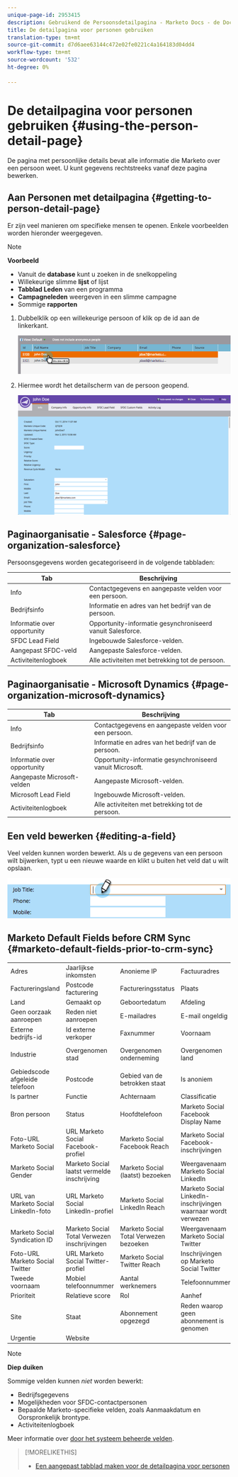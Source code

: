 ```yaml
---
unique-page-id: 2953415
description: Gebruikend de Persoonsdetailpagina - Marketo Docs - de Documentatie van het Product
title: De detailpagina voor personen gebruiken
translation-type: tm+mt
source-git-commit: d7d6aee63144c472e02fe0221c4a164183d04dd4
workflow-type: tm+mt
source-wordcount: '532'
ht-degree: 0%

---
```



# De detailpagina voor personen gebruiken {#using-the-person-detail-page}

De pagina met persoonlijke details bevat alle informatie die Marketo over een persoon weet. U kunt gegevens rechtstreeks vanaf deze pagina bewerken.

## Aan Personen met detailpagina {#getting-to-person-detail-page}

Er zijn veel manieren om specifieke mensen te openen. Enkele voorbeelden worden hieronder weergegeven.

>[!NOTE]
>
>**Voorbeeld**
>
>* Vanuit de **database** kunt u zoeken in de snelkoppeling
>* Willekeurige slimme **lijst** of lijst
>* **Tabblad Leden** van een programma
>* **Campagneleden** weergeven in een slimme campagne
>* Sommige **rapporten**

>



1. Dubbelklik op een willekeurige persoon of klik op de id aan de linkerkant.

   ![](assets/one-1.png)

1. Hiermee wordt het detailscherm van de persoon geopend.

   ![](assets/two-5.png)

## Paginaorganisatie - Salesforce {#page-organization-salesforce}

Persoonsgegevens worden gecategoriseerd in de volgende tabbladen:

| Tab | Beschrijving |
|---|---|
| Info | Contactgegevens en aangepaste velden voor een persoon. |
| Bedrijfsinfo | Informatie en adres van het bedrijf van de persoon. |
| Informatie over opportunity | Opportunity-informatie gesynchroniseerd vanuit Salesforce. |
| SFDC Lead Field | Ingebouwde Salesforce-velden. |
| Aangepast SFDC-veld | Aangepaste Salesforce-velden. |
| Activiteitenlogboek | Alle activiteiten met betrekking tot de persoon. |

## Paginaorganisatie - Microsoft Dynamics {#page-organization-microsoft-dynamics}

| Tab | Beschrijving |
|---|---|
| Info | Contactgegevens en aangepaste velden voor een persoon. |
| Bedrijfsinfo | Informatie en adres van het bedrijf van de persoon. |
| Informatie over opportunity | Opportunity-informatie gesynchroniseerd vanuit Microsoft. |
| Aangepaste Microsoft-velden | Aangepaste Microsoft-velden. |
| Microsoft Lead Field | Ingebouwde Microsoft-velden. |
| Activiteitenlogboek | Alle activiteiten met betrekking tot de persoon. |

## Een veld bewerken {#editing-a-field}

Veel velden kunnen worden bewerkt. Als u de gegevens van een persoon wilt bijwerken, typt u een nieuwe waarde en klikt u buiten het veld dat u wilt opslaan.

![](assets/image2015-2-27-11-3a14-3a2.png)

## Marketo Default Fields before CRM Sync {#marketo-default-fields-prior-to-crm-sync}

|  |  |  |  |  |
|---|---|---|---|---|
| Adres | Jaarlijkse inkomsten | Anonieme IP | Factuuradres | Factureringsplaats |
| Factureringsland | Postcode facturering | Factureringsstatus | Plaats | Bedrijfsnaam |
| Land | Gemaakt op | Geboortedatum | Afdeling | Niet bellen |
| Geen oorzaak aanroepen | Reden niet aanroepen | E-mailadres | E-mail ongeldig | Ongeldige oorzaak e-mail |
| Externe bedrijfs-id | Id externe verkoper | Faxnummer | Voornaam | Volledige naam |
| Industrie | Overgenomen stad | Overgenomen onderneming | Overgenomen land | Overgenomen metropolitaans gebied |
| Gebiedscode afgeleide telefoon | Postcode | Gebied van de betrokken staat | Is anoniem | Is klant |
| Is partner | Functie | Achternaam | Classificatie | Score |
| Bron persoon | Status | Hoofdtelefoon | Marketo Social Facebook Display Name | Marketo Social Facebook-id |
| Foto-URL Marketo Social | URL Marketo Social Facebook-profiel | Marketo Social Facebook Reach | Marketo Social Facebook-inschrijvingen | Marketo Social Facebook bezoeken |
| Marketo Social Gender | Marketo Social laatst vermelde inschrijving | Marketo Social (laatst) bezoeken | Weergavenaam Marketo Social LinkedIn | Marketo Social LinkedIn-id |
| URL van Marketo Social LinkedIn-foto | URL Marketo Social LinkedIn-profiel | Marketo Social LinkedIn Reach | Marketo Social LinkedIn-inschrijvingen waarnaar wordt verwezen | Marketo Social LinkedIn bezoeken waarnaar wordt verwezen |
| Marketo Social Syndication ID | Marketo Social Total Verwezen inschrijvingen | Marketo Social Total Verwezen bezoeken | Weergavenaam Marketo Social Twitter | Marketo Social Twitter-id |
| Foto-URL Marketo Social Twitter | URL Marketo Social Twitter-profiel | Marketo Social Twitter Reach | Inschrijvingen op Marketo Social Twitter | Bezoeken op Marketo Social Twitter |
| Tweede voornaam | Mobiel telefoonnummer | Aantal werknemers | Telefoonnummer | Postcode |
| Prioriteit | Relatieve score | Rol | Aanhef | SIC-code |
| Site | Staat | Abonnement opgezegd | Reden waarop geen abonnement is genomen | Bijgewerkt op |
| Urgentie | Website |  |  |  |

>[!NOTE]
>
>**Diep duiken**
>
>Sommige velden kunnen *niet* worden bewerkt:
>
>* Bedrijfsgegevens
>* Mogelijkheden voor SFDC-contactpersonen
>* Bepaalde Marketo-specifieke velden, zoals Aanmaakdatum en Oorspronkelijk brontype.
>* Activiteitenlogboek

>
>
Meer informatie over [door het systeem beheerde velden](../../../../product-docs/administration/field-management/understanding-system-managed-fields.md).

>[!MORELIKETHIS]
>
>* [Een aangepast tabblad maken voor de detailpagina voor personen](../../../../product-docs/administration/settings/creating-a-custom-tab-for-the-person-detail-page.md)

>



